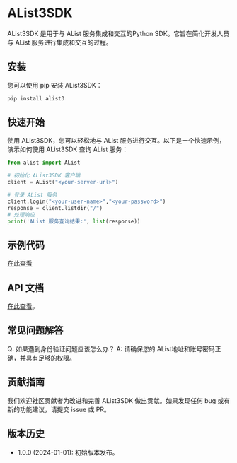 # AList3SDK

AList3SDK 是用于与 AList 服务集成和交互的Python SDK。它旨在简化开发人员与 AList 服务进行集成和交互的过程。

## 安装

您可以使用 pip 安装 AList3SDK：

```bash
pip install alist3
```

## 快速开始

使用 AList3SDK，您可以轻松地与 AList 服务进行交互。以下是一个快速示例，演示如何使用 AList3SDK 查询 AList 服务：

```python
from alist import AList

# 初始化 AList3SDK 客户端
client = AList("<your-server-url>")

# 登录 AList 服务
client.login("<your-user-name>","<your-password>")
response = client.listdir("/")
# 处理响应
print('AList 服务查询结果:', list(response))
```

## 示例代码

[在此查看](examples/index.md)
## API 文档
[在此查看](apis/index.md)。


## 常见问题解答

Q: 如果遇到身份验证问题应该怎么办？
A: 请确保您的 AList地址和账号密码正确，并具有足够的权限。

## 贡献指南

我们欢迎社区贡献者为改进和完善 AList3SDK 做出贡献。如果发现任何 bug 或有新的功能建议，请提交 issue 或 PR。

## 版本历史

- 1.0.0 (2024-01-01): 初始版本发布。
